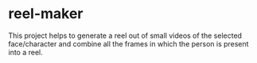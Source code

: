 # reel-maker
This project helps to generate a reel out of small videos of the selected face/character and combine all the frames in which  the person is present into a reel.
